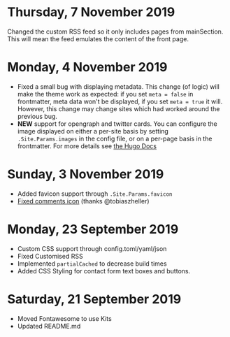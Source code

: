 # Thursday, 7 November 2019
Changed the custom RSS feed so it only includes pages from mainSection. This will mean the feed emulates the content of the front page.

# Monday, 4 November 2019
* Fixed a small bug with displaying metadata. This change (of logic) will make the theme work as expected: if you set `meta = false` in frontmatter, meta data won't be displayed, if you set `meta = true` it will. However, this change may change sites which had worked around the previous bug.
* **NEW** support for opengraph and twitter cards. You can configure the image displayed on either a per-site basis by setting `.Site.Params.images` in the config file, or on a per-page basis in the frontmatter. For more details see [the Hugo Docs](https://gohugo.io/templates/internal/#open-graph)

# Sunday, 3 November 2019
* Added favicon support through `.Site.Params.favicon`
* [Fixed comments icon](https://github.com/funkydan2/hugo-kiera/pull/3) (thanks @tobiaszheller)

# Monday, 23 September 2019
* Custom CSS support through config.toml/yaml/json
* Fixed Customised RSS
* Implemented `partialCached` to decrease build times
* Added CSS Styling for contact form text boxes and buttons.

# Saturday, 21 September 2019
* Moved Fontawesome to use Kits
* Updated README.md
